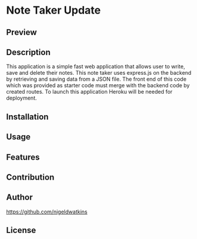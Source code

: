 # Note Taker Update

## Preview 

## Description

This application is a simple fast web application that allows user to write, save and delete their notes. This note taker uses express.js on the backend by retrieving and saving data from a JSON file. The front end of this code which was provided as starter code must merge with the backend code by created routes. To launch this application Heroku will be needed for deployment. 

## Installation

## Usage

## Features

## Contribution

## Author

https://github.com/nigeldwatkins 

## License 